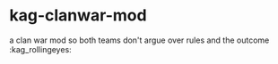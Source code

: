 # kag-clanwar-mod
a clan war mod so both teams don't argue over rules and the outcome :kag_rollingeyes:
